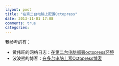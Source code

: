 ```yaml
---
layout: post
title: "在第二台电脑上配置Octopress"
date: 2013-11-01 17:08
comments: true
categories: 
---
```

我参考的有：

<ul>
<li>黄伟旺的网络日志：<a href="http://wywon.com/blog/2012/11/25/build-octopress-on-another-pc/">在第二台电脑部署octopress环境</a></li>
<li>波波熊的博客：<a href="http://boboshone.com/blog/2013/06/05/write-octopress-blog-on-multiple-machines/">在多台电脑上写Octopress博客</a></li>
</ul>

